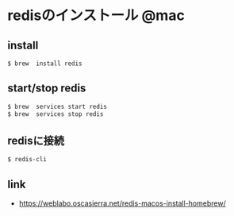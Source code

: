 # redisのインストール @mac



## install
 
```bash
$ brew  install redis
```


## start/stop redis


```bash
$ brew  services start redis
$ brew  services stop redis
```


## redisに接続


```bash
$ redis-cli
```


## link

* https://weblabo.oscasierra.net/redis-macos-install-homebrew/